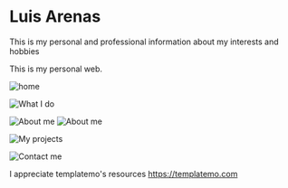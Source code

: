 # Luis Arenas
This is my personal and professional information about my interests and hobbies 

This is my personal web. 

![home](https://github.com/luis10095/myPortfolio/assets/89529418/c7e24a72-308d-4371-ab59-39523adc8fcf)

![What I do](https://github.com/luis10095/myPortfolio/assets/89529418/6eed3329-f078-4a30-9440-94093fe391c8)

![About me](https://github.com/luis10095/myPortfolio/assets/89529418/417f3219-cf90-4e3f-a6bd-dfec1d07c9be)
![About me](https://github.com/luis10095/myPortfolio/assets/89529418/76d243d1-658a-470d-9a46-054a41dd68b9)

![My projects](https://github.com/luis10095/myPortfolio/assets/89529418/a2c61d71-6d46-44ea-9efb-68fcda737d00)

![Contact me](https://github.com/luis10095/myPortfolio/assets/89529418/7520db06-f1a5-4a11-8040-1a502496f988)

I appreciate templatemo's resources https://templatemo.com
